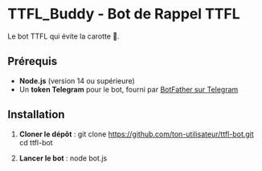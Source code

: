 # TTFL_Buddy - Bot de Rappel TTFL

Le bot TTFL qui évite la carotte  🥕.

## Prérequis

- **Node.js** (version 14 ou supérieure)
- Un **token Telegram** pour le bot, fourni par [BotFather sur Telegram](https://core.telegram.org/bots#botfather)

## Installation

1. **Cloner le dépôt** :
   git clone https://github.com/ton-utilisateur/ttfl-bot.git
   cd ttfl-bot

2. **Lancer le bot** :
   node bot.js